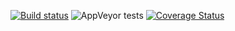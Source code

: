 [![Build status](https://ci.appveyor.com/api/projects/status/mlssww4bgg11s9lp/branch/master?svg=true)](https://ci.appveyor.com/project/Sholtee/sqlutils/branch/master) ![AppVeyor tests](https://img.shields.io/appveyor/tests/sholtee/sqlutils) [![Coverage Status](https://coveralls.io/repos/github/Sholtee/sqlutils/badge.svg?branch=master)](https://coveralls.io/github/Sholtee/sqlutils?branch=master)
